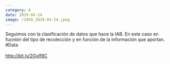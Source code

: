 ```yaml
--- 
category: A 
date: 2019-04-24 
image: /1058_2019-04-24.jpeg 
--- 
```


Seguimos con la clasificación de datos que hace la IAB. En este caso en fucnión del tipo de recolección y en función de la información que aportan. #Data<br><br>http://bit.ly/2Gylf8C